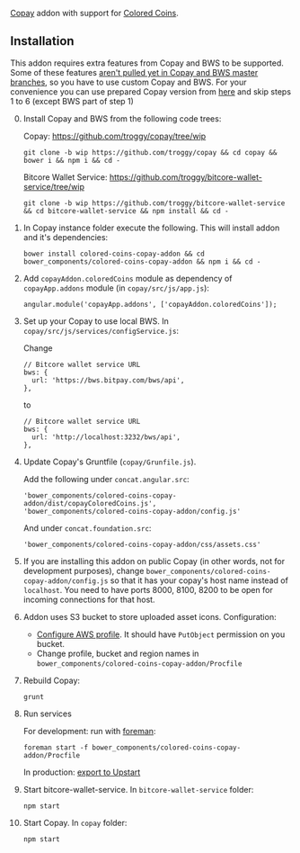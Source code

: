 [Copay](https://github.com/bitpay/copay) addon with support for [Colored Coins](http://coloredcoins.org).

## Installation

This addon requires extra features from Copay and BWS to be supported. Some of these features [aren't pulled yet in Copay and BWS master branches](https://github.com/Colored-Coins/Colored-coins-add-on-for-Copay/blob/master/STATUS.md), so you have to use custom Copay and BWS. For your convenience you can use prepared Copay version from [here](https://github.com/troggy/copay/tree/colored) and skip steps 1 to 6 (except BWS part of step 1)

0. Install Copay and BWS from the following code trees:
    
    Copay: https://github.com/troggy/copay/tree/wip

    ````
    git clone -b wip https://github.com/troggy/copay && cd copay && bower i && npm i && cd -
    ````

    Bitcore Wallet Service: https://github.com/troggy/bitcore-wallet-service/tree/wip
    
    ````
    git clone -b wip https://github.com/troggy/bitcore-wallet-service && cd bitcore-wallet-service && npm install && cd -
    ````

1. In Copay instance folder execute the following. This will install addon and it's dependencies:

    ````
    bower install colored-coins-copay-addon && cd bower_components/colored-coins-copay-addon && npm i && cd -
    ````

2. Add ``copayAddon.coloredCoins`` module as dependency of ``copayApp.addons`` module (in ``copay/src/js/app.js``):

     ````
     angular.module('copayApp.addons', ['copayAddon.coloredCoins']);
     ````
     
2. Set up your Copay to use local BWS. In ``copay/src/js/services/configService.js``:

    Change
    ````
    // Bitcore wallet service URL
    bws: {
      url: 'https://bws.bitpay.com/bws/api',
    },
    ````
    
    to
    
    ````
    // Bitcore wallet service URL
    bws: {
      url: 'http://localhost:3232/bws/api',
    },
    ````


3. Update Copay's Gruntfile (``copay/Grunfile.js``).
    
    Add the following under ``concat.angular.src``:

    ````
    'bower_components/colored-coins-copay-addon/dist/copayColoredCoins.js',
    'bower_components/colored-coins-copay-addon/config.js'
    ````
    
    And under ``concat.foundation.src``:
    
    ````
    'bower_components/colored-coins-copay-addon/css/assets.css'
    ````
    
4. If you are installing this addon on public Copay (in other words, not for development purposes), change
``bower_components/colored-coins-copay-addon/config.js`` so that it has your copay's host name instead of ``localhost``.
You need to have ports 8000, 8100, 8200 to be open for incoming connections for that host.

5. Addon uses S3 bucket to store uploaded asset icons. Configuration:
   - [Configure AWS profile](http://docs.aws.amazon.com/AWSJavaScriptSDK/guide/node-configuring.html). It should have ``PutObject`` permission on you bucket.
   - Change profile, bucket and region names in ``bower_components/colored-coins-copay-addon/Procfile``

5. Rebuild Copay:

    ````
    grunt
    ````
    
6. Run services

   For development: run with [foreman](http://ddollar.github.io/foreman/):
   
    ````
    foreman start -f bower_components/colored-coins-copay-addon/Procfile
    ````

   In production: [export to Upstart](http://ddollar.github.io/foreman/#EXPORTING)

7. Start bitcore-wallet-service. In ``bitcore-wallet-service`` folder:
    
    ````
    npm start
    ````
   
8. Start Copay. In ``copay`` folder:

    ````
    npm start
    ````


